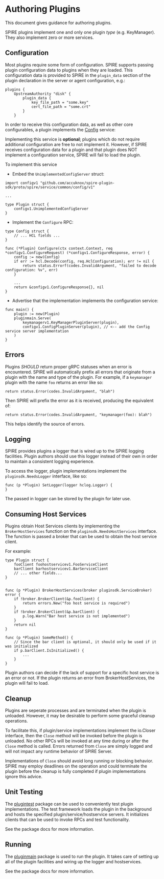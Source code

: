 # Authoring Plugins

This document gives guidance for authoring plugins.

SPIRE plugins implement one and only one plugin _type_ (e.g. KeyManager). They
also implement zero or more services.

## Configuration

Most plugins require some form of configuration. SPIRE supports passing plugin
configuration data to plugins when they are loaded. This configuration data is
provided to SPIRE in the `plugin_data` section of the plugin declaration in the
server or agent configuration, e.g.:

```
plugins {
    UpstreamAuthority "disk" {
        plugin_data {
            key_file_path = "some.key"
            cert_file_path = "some.crt"
        }
    }
```

In order to receive this configuration data, as well as other core
configurables, a plugin implements the [Config](/proto/spire/service/common/config) service:

Implementing this service is **optional**; plugins which do not require
additional configuration are free to not implement it. However, if SPIRE
receives configuration data for a plugin and that plugin does NOT implement
a configuration service, SPIRE will fail to load the plugin.

To implement this service

- Embed the `UnimplementedConfigServer` struct:

```
import configv1 "github.com/accuknox/spire-plugin-sdk/proto/spire/service/common/config/v1"

...

type Plugin struct {
    configv1.UnimplementedConfigServer
}
```

- Implement the `Configure` RPC:

```
type Config struct {
    // ... HCL fields ...
}

func (*Plugin) Configure(ctx context.Context, req *configv1.ConfigureRequest) (*configv1.ConfigureResponse, error) {
    config := new(Config)
    if err := hcl.Decode(config, req.HclConfiguration); err != nil {
        return status.Errorf(codes.InvalidArgument, "failed to decode configuration: %v", err)
    }

    ...
    return &configv1.ConfigureResponse{}, nil
}
```

- Advertise that the implementation implements the configuration service:

```
func main() {
    plugin := new(Plugin)
    pluginmain.Serve(
        keymanagerv1.KeyManagerPluginServer(plugin),
        configv1.ConfigPluginServer(plugin), // <-- add the Config service server implementation
    )
}
```

## Errors

Plugins _SHOULD_ return proper gRPC statuses when an error is encountered.
SPIRE will automatically prefix all errors that originate from a plugin with
the name and type of the plugin. For example, if a `keymanager` plugin with the
name `foo` returns an error like so:

```
return status.Error(codes.InvalidArgument, "blah")
```

Then SPIRE will prefix the error as it is received, producing the equivalent
of:

```
return status.Error(codes.InvalidArgument, "keymanager(foo): blah")
```

This helps identify the source of errors.

## Logging

SPIRE provides plugins a logger that is wired up to the SPIRE logging
facilities. Plugin authors should use this logger instead of their own in order
to maintain a consistent logging experience.

To access the logger, plugin implementations implement the `pluginsdk.NeedsLogger`
interface, like so:

```
func (p *Plugin) SetLogger(logger hclog.Logger) {
}
```

The passed in logger can be stored by the plugin for later use.

## Consuming Host Services

Plugins obtain Host Services clients by implementing the `BrokerHostServices`
function on the `pluginsdk.NeedsHostServices` interface. The function is passed
a broker that can be used to obtain the host service client.

For example:

```
type Plugin struct {
    fooClient foohostservicev1.FooServiceClient
    barClient barhostservicev1.BarServiceClient
    // ... other fields...
}


func (p *Plugin) BrokerHostServices(broker pluginsdk.ServiceBroker) error {
    if !broker.BrokerClient(&p.fooClient) {
        return errors.New("foo host service is required")
    }
    if !broker.BrokerClient(&p.barClient) {
        p.log.Warn("Bar host service is not implemented")
    }
    return nil
}

func (p *Plugin) SomeMethod() {
    // Since the bar client is optional, it should only be used if it was initialized
    if p.barClient.IsInitialized() {
        ...
    }
}
```

Plugin authors can decide if the lack of support for a specific host service is
an error or not. If the plugin returns an error from BrokerHostServices, the
plugin will fail to load.

## Cleanup

Plugins are seperate processes and are terminated when the plugin is unloaded.
However, it may be desirable to perform some graceful cleanup operations.

To facilitate this, if plugin/service implementations implement the io.Closer
interface, then the `Close` method will be invoked before the plugin is
unloaded. No other RPCs will be invoked at any time during or after the `Close`
method is called. Errors returned from `Close` are simply logged and will not
impact any runtime behavior of SPIRE Server.

Implementations of `Close` should avoid long running or blocking behavior.
SPIRE may employ deadlines on the operation and could terminate the plugin
before the cleanup is fully completed if plugin implementations ignore this
advice.

## Unit Testing

The [plugintest](https://pkg.go.dev/github.com/accuknox/spire-plugin-sdk/plugintest) 
package can be used to conveniently test plugin implementations. The test framework
loads the plugin in the background and hosts the specified plugin/service/hostservice
servers. It initializes clients that can be used to invoke RPCs and test functionality.

See the package docs for more information.

## Running

The [pluginmain](https://pkg.go.dev/github.com/accuknox/spire-plugin-sdk/pluginmain) package
is used to run the plugin. It takes care of setting up all of the plugin facilities and
wiring up the logger and hostservices.

See the package docs for more information.
